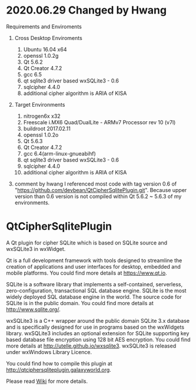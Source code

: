 
2020.06.29 Changed by Hwang
========================================

Requirements and Enviroments

1. Cross Desktop Enviroments
    1) Ubuntu 16.04 x64
    2) openssl 1.0.2g
	3) Qt 5.6.2
	4) Qt Creator 4.7.2
	5) gcc 6.5
	6) qt sqlite3 driver based wxSQLite3 - 0.6
	7) sqlcipher 4.4.0
	8) additional cipher algorithm is ARIA of KISA
	
2. Target Environments
    1) nitrogen6x x32
    1) Freescale i.MX6 Quad/DualLite - ARMv7 Processor rev 10 (v7l)
    2) buildroot 2017.02.11
	3) openssl 1.0.2o
	4) Qt 5.6.3
	5) Qt Creator 4.7.2
	6) gcc 6.4(arm-linux-gnueabihf)
	7) qt sqlite3 driver based wxSQLite3 - 0.6
	8) sqlcipher 4.4.0
	9) additional cipher algorithm is ARIA of KISA
	
3. comment by hwang
I referenced most code with tag version 0.6 of "https://github.com/devbean/QtCipherSqlitePlugin.git".
Because upper version than 0.6 version is not compiled within Qt 5.6.2 ~ 5.6.3 of my environments.




QtCipherSqlitePlugin
====================

A Qt plugin for cipher SQLite which is based on SQLite source and wxSQLite3 in wxWidget.

Qt is a full development framework with tools designed to streamline the creation of applications and user interfaces for desktop, embedded and mobile platforms. You could find more details at https://www.qt.io.

SQLite is a software library that implements a self-contained, serverless, zero-configuration, transactional SQL database engine. SQLite is the most widely deployed SQL database engine in the world. The source code for SQLite is in the public domain. You could find more details at http://www.sqlite.org/.

wxSQLite3 is a C++ wrapper around the public domain SQLite 3.x database and is specifically designed for use in programs based on the wxWidgets library. wxSQLite3 includes an optional extension for SQLite supporting key based database file encryption using 128 bit AES encryption. You could find more details at http://utelle.github.io/wxsqlite3. wxSQLite3 is released under wxWindows Library Licence.

You could find how to compile this plugin at http://qtciphersqliteplugin.galaxyworld.org.

Please read [Wiki](https://github.com/devbean/QtCipherSqlitePlugin/wiki) for more details.




